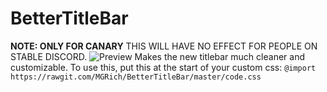 # BetterTitleBar
**NOTE: ONLY FOR CANARY**
THIS WILL HAVE NO EFFECT FOR PEOPLE ON STABLE DISCORD.
![Preview](https://rawgit.com/MGRich/BetterTitleBar/master/DiscordCanary_2017-10-21_17-01-57.png)
Makes the new titlebar much cleaner and customizable.
To use this, put this at the start of your custom css:
```@import https://rawgit.com/MGRich/BetterTitleBar/master/code.css```
